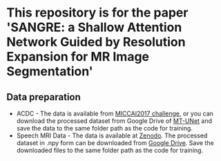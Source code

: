 # This repository is for the paper 'SANGRE: a Shallow Attention Network Guided by Resolution Expansion for MR Image Segmentation'

## Data preparation
* ACDC - The data is available from [MICCAI2017 challenge](https://www.creatis.insa-lyon.fr/Challenge/acdc/miccai_results.html), or you can download the processed dataset from Google Drive of [MT-UNet](https://drive.google.com/file/d/13qYHNIWTIBzwyFgScORL2RFd002vrPF2/view) and save the data to the same folder path as the code for training.
* Speech MRI Data - The data is available at [Zenodo](https://zenodo.org/records/10046815). The processed dataset in .npy form can be downloaded from [Google Drive](https://drive.google.com/drive/folders/10UNyLpLS5lcD4siWc9CIg1GSR5Gp-b-R?usp=drive_link). Save the downloaded files to the same folder path as the code for training.
  
